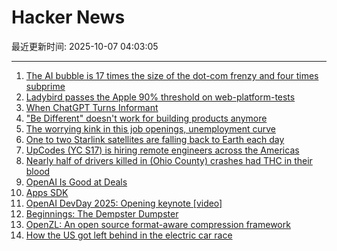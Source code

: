 # Hacker News

最近更新时间: 2025-10-07 04:03:05

--- 
1. [The AI bubble is 17 times the size of the dot-com frenzy and four times subprime](https://www.morningstar.com/news/marketwatch/20251003175/the-ai-bubble-is-17-times-the-size-of-the-dot-com-frenzy-and-four-times-subprime-this-analyst-argues) 
2. [Ladybird passes the Apple 90% threshold on web-platform-tests](https://twitter.com/awesomekling/status/1974781722953953601) 
3. [When ChatGPT Turns Informant](https://www.futureofbeinghuman.com/p/when-chatgpt-turns-snitch) 
4. ["Be Different" doesn't work for building products anymore](https://iamcharliegraham.substack.com/p/be-different-doesnt-work-for-building) 
5. [The worrying kink in this job openings, unemployment curve](https://www.axios.com/2025/10/06/jobs-unemployment-fed-interest-rates) 
6. [One to two Starlink satellites are falling back to Earth each day](https://earthsky.org/human-world/1-to-2-starlink-satellites-falling-back-to-earth-each-day/) 
7. [UpCodes (YC S17) is hiring remote engineers across the Americas](https://up.codes/careers?utm_source=HN) 
8. [Nearly half of drivers killed in (Ohio County) crashes had THC in their blood](https://www.sciencedaily.com/releases/2025/10/251005085621.htm) 
9. [OpenAI Is Good at Deals](https://www.bloomberg.com/opinion/newsletters/2025-10-06/openai-is-good-at-deals) 
10. [Apps SDK](https://developers.openai.com/apps-sdk/) 
11. [OpenAI DevDay 2025: Opening keynote [video]](https://www.youtube.com/watch?v=hS1YqcewH0c) 
12. [Beginnings: The Dempster Dumpster](https://www.classicrefusetrucks.com/albums/DE/DE01.html) 
13. [OpenZL: An open source format-aware compression framework](https://engineering.fb.com/2025/10/06/developer-tools/openzl-open-source-format-aware-compression-framework/) 
14. [How the US got left behind in the electric car race](https://www.bbc.com/news/articles/c8ex2l58en4o) 
